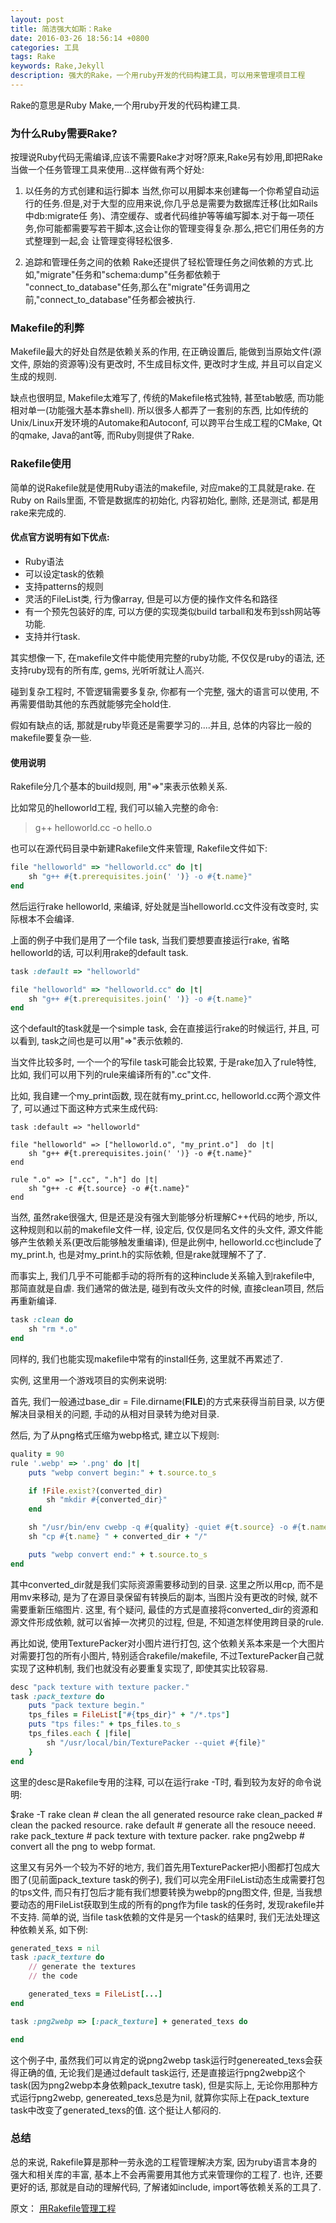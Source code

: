 ```yaml
---
layout: post
title: 简洁强大如斯：Rake
date: 2016-03-26 18:56:14 +0800
categories: 工具
tags: Rake
keywords: Rake,Jekyll
description: 强大的Rake，一个用ruby开发的代码构建工具，可以用来管理项目工程
---
```


Rake的意思是Ruby Make,一个用ruby开发的代码构建工具.

### 为什么Ruby需要Rake?

按理说Ruby代码无需编译,应该不需要Rake才对呀?原来,Rake另有妙用,即把Rake当做一个任务管理工具来使用...这样做有两个好处:

1. 以任务的方式创建和运行脚本
当然,你可以用脚本来创建每一个你希望自动运行的任务.但是,对于大型的应用来说,你几乎总是需要为数据库迁移(比如Rails中db:migrate任 务)、清空缓存、或者代码维护等等编写脚本.对于每一项任务,你可能都需要写若干脚本,这会让你的管理变得复杂.那么,把它们用任务的方式整理到一起,会 让管理变得轻松很多.

2. 追踪和管理任务之间的依赖
Rake还提供了轻松管理任务之间依赖的方式.比如,"migrate"任务和"schema:dump"任务都依赖于 "connect_to_database"任务,那么在"migrate"任务调用之前,"connect_to_database"任务都会被执行.

### Makefile的利弊

Makefile最大的好处自然是依赖关系的作用, 在正确设置后, 能做到当原始文件(源文件, 原始的资源等)没有更改时, 不生成目标文件, 更改时才生成, 并且可以自定义生成的规则.

缺点也很明显, Makefile太难写了, 传统的Makefile格式独特, 甚至tab敏感, 而功能相对单一(功能强大基本靠shell). 所以很多人都弄了一套别的东西, 比如传统的Unix/Linux开发环境的Automake和Autoconf, 可以跨平台生成工程的CMake, Qt的qmake, Java的ant等, 而Ruby则提供了Rake.

### Rakefile使用
简单的说Rakefile就是使用Ruby语法的makefile, 对应make的工具就是rake. 在Ruby on Rails里面, 不管是数据库的初始化, 内容初始化, 删除, 还是测试, 都是用rake来完成的.

#### 优点官方说明有如下优点:

- Ruby语法
- 可以设定task的依赖
- 支持patterns的规则
- 灵活的FileList类, 行为像array, 但是可以方便的操作文件名和路径
- 有一个预先包装好的库, 可以方便的实现类似build tarball和发布到ssh网站等功能.
- 支持并行task.

其实想像一下, 在makefile文件中能使用完整的ruby功能, 不仅仅是ruby的语法, 还支持ruby现有的所有库, gems, 光听听就让人高兴.

碰到复杂工程时, 不管逻辑需要多复杂, 你都有一个完整, 强大的语言可以使用, 不再需要借助其他的东西就能够完全hold住.

假如有缺点的话, 那就是ruby毕竟还是需要学习的....并且, 总体的内容比一般的makefile要复杂一些.

#### 使用说明

Rakefile分几个基本的build规则, 用"=>"来表示依赖关系.

比如常见的helloworld工程, 我们可以输入完整的命令:

>g++ helloworld.cc -o hello.o

也可以在源代码目录中新建Rakefile文件来管理, Rakefile文件如下:

```rake
file "helloworld" => "helloworld.cc" do |t|
    sh "g++ #{t.prerequisites.join(' ')} -o #{t.name}"
end
```

然后运行rake helloworld, 来编译, 好处就是当helloworld.cc文件没有改变时, 实际根本不会编译.

上面的例子中我们是用了一个file task, 当我们要想要直接运行rake, 省略helloworld的话, 可以利用rake的default task.

```rake
task :default => "helloworld"

file "helloworld" => "helloworld.cc" do |t|
    sh "g++ #{t.prerequisites.join(' ')} -o #{t.name}"
end
```

这个default的task就是一个simple task, 会在直接运行rake的时候运行, 并且, 可以看到, task之间也是可以用"=>"表示依赖的.

当文件比较多时, 一个一个的写file task可能会比较累, 于是rake加入了rule特性, 比如, 我们可以用下列的rule来编译所有的".cc"文件.

比如, 我自建一个my_print函数, 现在就有my_print.cc, helloworld.cc两个源文件了, 可以通过下面这种方式来生成代码:

```
task :default => "helloworld"

file "helloworld" => ["helloworld.o", "my_print.o"]  do |t|
    sh "g++ #{t.prerequisites.join(' ')} -o #{t.name}"
end

rule ".o" => [".cc", ".h"] do |t|
    sh "g++ -c #{t.source} -o #{t.name}"
end
```

当然, 虽然rake很强大, 但是还是没有强大到能够分析理解C++代码的地步, 所以, 这种规则和以前的makefile文件一样, 设定后, 仅仅是同名文件的头文件, 源文件能够产生依赖关系(更改后能够触发重编译), 但是此例中, helloworld.cc也include了my_print.h, 也是对my_print.h的实际依赖, 但是rake就理解不了了.

而事实上, 我们几乎不可能都手动的将所有的这种include关系输入到rakefile中, 那简直就是自虐. 我们通常的做法是, 碰到有改头文件的时候, 直接clean项目, 然后再重新编译.

```rake
task :clean do
    sh "rm *.o"
end
```

同样的, 我们也能实现makefile中常有的install任务, 这里就不再累述了.

实例, 这里用一个游戏项目的实例来说明:

首先, 我们一般通过base_dir = File.dirname(__FILE__)的方式来获得当前目录, 以方便解决目录相关的问题, 手动的从相对目录转为绝对目录.

然后, 为了从png格式压缩为webp格式, 建立以下规则:

```rake
quality = 90
rule '.webp' => '.png' do |t|
    puts "webp convert begin:" + t.source.to_s

    if !File.exist?(converted_dir)
        sh "mkdir #{converted_dir}"
    end

    sh "/usr/bin/env cwebp -q #{quality} -quiet #{t.source} -o #{t.name}"
    sh "cp #{t.name} " + converted_dir + "/"

    puts "webp convert end:" + t.source.to_s
end
```

其中converted_dir就是我们实际资源需要移动到的目录. 这里之所以用cp, 而不是用mv来移动, 是为了在源目录保留有转换后的副本, 当图片没有更改的时候, 就不需要重新压缩图片. 这里, 有个疑问, 最佳的方式是直接将converted_dir的资源和源文件形成依赖, 就可以省掉一次拷贝的过程, 但是, 不知道怎样使用跨目录的rule.

再比如说, 使用TexturePacker对小图片进行打包, 这个依赖关系本来是一个大图片对需要打包的所有小图片, 特别适合rakefile/makefile, 不过TexturePacker自己就实现了这种机制, 我们也就没有必要重复实现了, 即使其实比较容易.

```rake
desc "pack texture with texture packer."
task :pack_texture do
    puts "pack texture begin."
    tps_files = FileList["#{tps_dir}" + "/*.tps"]
    puts "tps files:" + tps_files.to_s
    tps_files.each { |file|
        sh "/usr/local/bin/TexturePacker --quiet #{file}"
    }
end
```

这里的desc是Rakefile专用的注释, 可以在运行rake -T时, 看到较为友好的命令说明:

  $rake -T
  rake clean         # clean the all generated resource
  rake clean_packed  # clean the packed resource.
  rake default       # generate all the resouce neeed.
  rake pack_texture  # pack texture with texture packer.
  rake png2webp      # convert all the png to webp format.

这里又有另外一个较为不好的地方, 我们首先用TexturePacker把小图都打包成大图了(见前面pack_texture task的例子), 我们可以完全用FileList动态生成需要打包的tps文件, 而只有打包后才能有我们想要转换为webp的png图文件, 但是, 当我想要动态的用FileList获取到生成的所有的png作为file task的任务时, 发现rakefile并不支持. 简单的说, 当file task依赖的文件是另一个task的结果时, 我们无法处理这种依赖关系, 如下例:

```rake
generated_texs = nil
task :pack_texture do
    // generate the textures
    // the code

    generated_texs = FileList[...]
end

task :png2webp => [:pack_texture] + generated_texs do

end
```

这个例子中, 虽然我们可以肯定的说png2webp task运行时genereated_texs会获得正确的值, 无论我们是通过default task运行, 还是直接运行png2webp这个task(因为png2webp本身依赖pack_texutre task), 但是实际上, 无论你用那种方式运行png2webp, genereated_texs总是为nil, 就算你实际上在pack_texture task中改变了generated_texs的值. 这个挺让人郁闷的.

### 总结

总的来说, Rakefile算是那种一劳永逸的工程管理解决方案, 因为ruby语言本身的强大和相关库的丰富, 基本上不会再需要用其他方式来管理你的工程了. 也许, 还要更好的话, 那就是自动的理解代码, 了解诸如include, import等依赖关系的工具了.

原文： [用Rakefile管理工程](http://blog.csdn.net/vagrxie/article/details/8861285)
